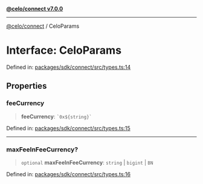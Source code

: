 [**@celo/connect v7.0.0**](../README.md)

***

[@celo/connect](../globals.md) / CeloParams

# Interface: CeloParams

Defined in: [packages/sdk/connect/src/types.ts:14](https://github.com/celo-org/developer-tooling/blob/master/packages/sdk/connect/src/types.ts#L14)

## Properties

### feeCurrency

> **feeCurrency**: `` `0x${string}` ``

Defined in: [packages/sdk/connect/src/types.ts:15](https://github.com/celo-org/developer-tooling/blob/master/packages/sdk/connect/src/types.ts#L15)

***

### maxFeeInFeeCurrency?

> `optional` **maxFeeInFeeCurrency**: `string` \| `bigint` \| `BN`

Defined in: [packages/sdk/connect/src/types.ts:16](https://github.com/celo-org/developer-tooling/blob/master/packages/sdk/connect/src/types.ts#L16)
